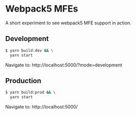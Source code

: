 Webpack5 MFEs
=============

A short experiment to see webpack5 MFE support in action.

## Development

```sh
$ yarn build:dev && \
  yarn start
```

Navigate to: http://localhost:5000/?mode=development

## Production

```sh
$ yarn build:prod && \
  yarn start
```

Navigate to: http://localhost:5000/

